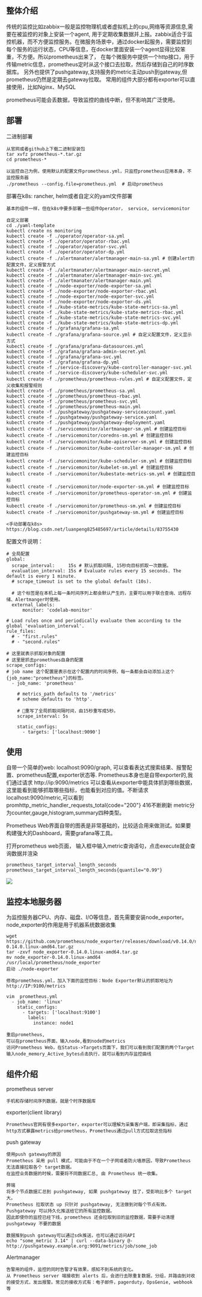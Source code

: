 ## 整体介绍

传统的监控比如zabbix一般是监控物理机或者虚拟机上的cpu,网络等资源信息,需要在被监控的对象上安装一个agent,
用于定期收集数据并上报。zabbix适合于监控机器，而不方便监控服务。在微服务场景中，通过docker起服务，需要监控到
每个服务的运行状态，CPU等信息，在docker里面安装一个agent显得比较笨重，不方便。所以prometheus出来了，
在每个微服务中提供一个http接口，用于传输metric信息，prometheus定时从这个接口去拉取，然后存储到自己的时序数据库。
另外也提供了pushgateway,支持服务的metric主动push到gateway,但prometheus仍然是定期去gateway拉取。
常用的组件大部分都有exporter可以直接使用，比如Nginx、MySQL

prometheus可能会丢数据，导致监控的曲线中断，但不影响其广泛使用。
   
## 部署
二进制部署
    
    从官网或者github上下载二进制安装包
    tar xvfz prometheus-*.tar.gz
    cd prometheus-*
    
    以监控自己为例，使用默认的配置文件prometheus.yml，只监控prometheus应用本身，不监控服务器
    ./prometheus --config.file=prometheus.yml  # 启动prometheus

部署在k8s: rancher, helm或者自定义的yaml文件部署
    
    基本的组件一样，但在k8s中要多部署一些组件Operator， service, servicemonitor 
    
    自定义部署
    cd ./yaml-template
    kubectl create ns monitoring 
    kubectl create -f ./operator/operator-sa.yml 
    kubectl create -f ./operator/operator-rbac.yml 
    kubectl create -f ./operator/operator-svc.yml 
    kubectl create -f ./operator/operator-dp.yml 
    kubectl create -f ./alertmanater/alertmanager-main-sa.yml # 创建alert的配置文件，定义报警方式 
    kubectl create -f ./alertmanater/alertmanager-main-secret.yml 
    kubectl create -f ./alertmanater/alertmanager-main-svc.yml 
    kubectl create -f ./alertmanater/alertmanager-main.yml 
    kubectl create -f ./node-exporter/node-exporter-sa.yml 
    kubectl create -f ./node-exporter/node-exporter-rbac.yml 
    kubectl create -f ./node-exporter/node-exporter-svc.yml 
    kubectl create -f ./node-exporter/node-exporter-ds.yml 
    kubectl create -f ./kube-state-metrics/kube-state-metrics-sa.yml 
    kubectl create -f ./kube-state-metrics/kube-state-metrics-rbac.yml 
    kubectl create -f ./kube-state-metrics/kube-state-metrics-svc.yml 
    kubectl create -f ./kube-state-metrics/kube-state-metrics-dp.yml 
    kubectl create -f ./grafana/grafana-sa.yml 
    kubectl create -f ./grafana/grafana-source.yml # 自定义配置文件，定义显示方式 
    kubectl create -f ./grafana/grafana-datasources.yml 
    kubectl create -f ./grafana/grafana-admin-secret.yml 
    kubectl create -f ./grafana/grafana-svc.yml 
    kubectl create -f ./grafana/grafana-dp.yml 
    kubectl create -f ./service-discovery/kube-controller-manager-svc.yml 
    kubectl create -f ./service-discovery/kube-scheduler-svc.yml 
    kubectl create -f ./prometheus/prometheus-rules.yml # 自定义配置文件，定义收集和报警规则 
    kubectl create -f ./prometheus/prometheus-sa.yml 
    kubectl create -f ./prometheus/prometheus-rbac.yml 
    kubectl create -f ./prometheus/prometheus-svc.yml 
    kubectl create -f ./prometheus/prometheus-main.yml 
    kubectl create -f ./pushgateway/pushgateway-serviceaccount.yaml 
    kubectl create -f ./pushgateway/pushgateway-service.yaml 
    kubectl create -f ./pushgateway/pushgateway-deployment.yaml 
    kubectl create -f ./servicemonitor/alertmanager-sm.yml # 创建监控目标 
    kubectl create -f ./servicemonitor/coredns-sm.yml # 创建监控目标 
    kubectl create -f ./servicemonitor/kube-apiserver-sm.yml # 创建监控目标 
    kubectl create -f ./servicemonitor/kube-controller-manager-sm.yml # 创建监控目标 
    kubectl create -f ./servicemonitor/kube-scheduler-sm.yml # 创建监控目标 
    kubectl create -f ./servicemonitor/kubelet-sm.yml # 创建监控目标 
    kubectl create -f ./servicemonitor/kubestate-metrics-sm.yml # 创建监控目标 
    kubectl create -f ./servicemonitor/node-exporter-sm.yml # 创建监控目标 
    kubectl create -f ./servicemonitor/prometheus-operator-sm.yml # 创建监控目标 
    kubectl create -f ./servicemonitor/prometheus-sm.yml # 创建监控目标 
    kubectl create -f ./servicemonitor/pushgateway-sm.yml # 创建监控目标

    <手动部署在k8s>  https://blog.csdn.net/luanpeng825485697/article/details/83755430

配置文件说明：
    
    # 全局配置
    global:
      scrape_interval:     15s # 默认抓取间隔, 15秒向目标抓取一次数据。
      evaluation_interval: 15s # Evaluate rules every 15 seconds. The default is every 1 minute.
      # scrape_timeout is set to the global default (10s).
    
      # 这个标签是在本机上每一条时间序列上都会默认产生的，主要可以用于联合查询、远程存储、Alertmanger时使用。
      external_labels:
          monitor: 'codelab-monitor'
    
    # Load rules once and periodically evaluate them according to the global 'evaluation_interval'.
    rule_files:
      # - "first.rules"
      # - "second.rules"
    
    # 这里就表示抓取对象的配置
    # 这里是抓去promethues自身的配置
    scrape_configs:
    # job name 这个配置是表示在这个配置内的时间序例，每一条都会自动添加上这个{job_name:"prometheus"}的标签。
      - job_name: 'prometheus'
    
        # metrics_path defaults to '/metrics'
        # scheme defaults to 'http'.
    
        # 重写了全局抓取间隔时间，由15秒重写成5秒。
        scrape_interval: 5s
    
        static_configs:
          - targets: ['localhost:9090']


## 使用
自带一个简单的web: localhost:9090/graph, 可以查看表达式搜索结果、报警配置、prometheus配置,exporter状态等.
Prometheus本身也是自带exporter的,我们通过请求 http://ip:9090/metrics 可以查看从exporter中能具体抓到哪些数据，
这里能看到能够抓取哪些指标，也能看到对应的值。不断请求localhost:9090/metric,可以看到promhttp_metric_handler_requests_total{code="200"} 416不断刷新
metric分为counter,gauge,histogram,summary四种类型。

Prometheus Web界面自带的图表是非常基础的，比较适合用来做测试。如果要构建强大的Dashboard，需要grafana等工具。

打开prometheus web页面， 输入框中输入metric查询语句，点击execute就会查询数据并渲染
    
    prometheus_target_interval_length_seconds
    prometheus_target_interval_length_seconds{quantile="0.99"}
    
![](./prometheus_home.bmp)



## 监控本地服务器

为监控服务器CPU、内存、磁盘、I/O等信息，首先需要安装node_exporter。node_exporter的作用是用于机器系统数据收集

    wget https://github.com/prometheus/node_exporter/releases/download/v0.14.0/node_exporter-0.14.0.linux-amd64.tar.gz
    tar -zxvf node_exporter-0.14.0.linux-amd64.tar.gz
    mv node_exporter-0.14.0.linux-amd64 /usr/local/prometheus/node_exporter
    启动 ./node-exporter
    
    修改prometheus.yml，加入下面的监控目标：Node Exporter默认的抓取地址为http://IP:9100/metrics
    
    vim  prometheus.yml
      - job_name: 'linux'
        static_configs:
          - targets: ['localhost:9100']
            labels:
              instance: node1
              
    重启prometheus,
    可以在prometheus界面，输入node,看到node的metrics 
    访问Prometheus Web，在Status->Targets页面下，我们可以看到我们配置的两个Target
    输入node_memory_Active_bytes点击执行，就可以看到内存监控曲线


## 组件介绍

prometheus server

    手机和存储时间序列数据，就是个时序数据库

exporter(client library)
    
    Prometheus官网有很多exporter，exporter可以理解为采集客户端，即采集指标，通过http方式暴露metrics给prometheus，Prometheus通过pull方式拉取这些指标
    
push gateway

    使用push gateway的原因
    Prometheus 采用 pull 模式，可能由于不在一个子网或者防火墙原因，导致Prometheus 无法直接拉取各个 target数据。
    在监控业务数据的时候，需要将不同数据汇总, 由 Prometheus 统一收集。
    
    弊端
    将多个节点数据汇总到 pushgateway, 如果 pushgateway 挂了，受影响比多个 target 大。
    Prometheus 拉取状态 up 只针对 pushgateway, 无法做到对每个节点有效。
    Pushgateway 可以持久化推送给它的所有监控数据。
    因此即使你的监控已经下线，prometheus 还会拉取到旧的监控数据，需要手动清理 pushgateway 不要的数据
    
    数据推到push gateway可以通过sdk推送，也可以通过访问API
    echo "some_metric 3.14" | curl --data-binary @- http://pushgateway.example.org:9091/metrics/job/some_job

    
Alertmanager

    告警用的组件，监控的同时告警才有效果，感知不到系统的变化。
    从 Prometheus server 端接收到 alerts 后，会进行去除重复数据，分组，并路由到对收的接受方式，发出报警。常见的接收方式有：电子邮件，pagerduty，OpsGenie, webhook 等
    
    



    
